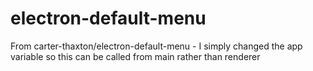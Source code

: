 # electron-default-menu

From carter-thaxton/electron-default-menu - I simply changed the app variable so this can be called from main rather than renderer
